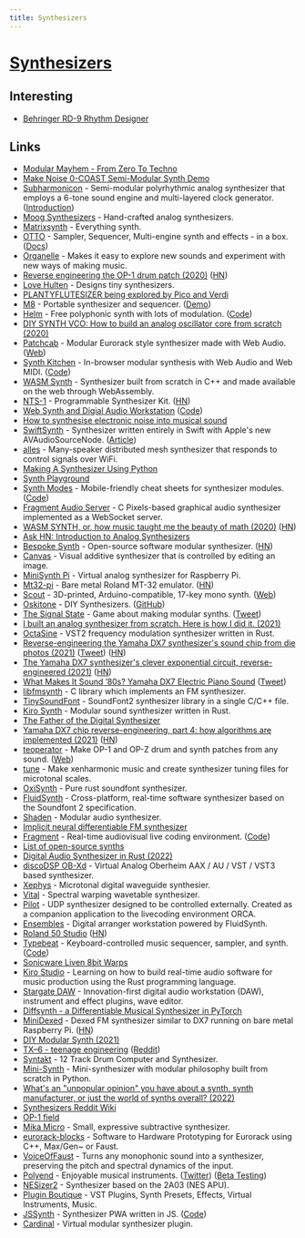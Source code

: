 ```yaml
---
title: Synthesizers
---
```


# [Synthesizers](https://en.wikipedia.org/wiki/Synthesizer)

## Interesting

- [Behringer RD-9 Rhythm Designer](https://www.behringer.com/product.html)

## Links

- [Modular Mayhem - From Zero To Techno](https://www.youtube.com/watch?v=nGaVBCnkKng)
- [Make Noise 0-COAST Semi-Modular Synth Demo](https://www.youtube.com/watch?v=5FW8QYt6bio)
- [Subharmonicon](https://www.moogmusic.com/products/subharmonicon) - Semi-modular polyrhythmic analog synthesizer that employs a 6-tone sound engine and multi-layered clock generator. ([Introduction](https://www.youtube.com/watch?v=VaxSc8XJb9A))
- [Moog Synthesizers](https://www.moogmusic.com/) - Hand-crafted analog synthesizers.
- [Matrixsynth](https://www.matrixsynth.com/) - Everything synth.
- [OTTO](https://github.com/OTTO-project/OTTO) - Sampler, Sequencer, Multi-engine synth and effects - in a box. ([Docs](https://otto-project.github.io/docs/))
- [Organelle](https://www.critterandguitari.com/organelle) - Makes it easy to explore new sounds and experiment with new ways of making music.
- [Reverse engineering the OP-1 drum patch (2020)](https://schollz.com/blog/op1/) ([HN](https://news.ycombinator.com/item?id=23211467))
- [Love Hulten](https://www.lovehulten.com/) - Designs tiny synthesizers.
- [PLANTYFLUTESIZER being explored by Pico and Verdi](https://twitter.com/_bichopalo_/status/1248919043161182209)
- [M8](https://dirtywave.com/) - Portable synthesizer and sequencer. ([Demo](https://www.youtube.com/watch?v=DCFJ-3QfqZA))
- [Helm](https://tytel.org/helm/) - Free polyphonic synth with lots of modulation. ([Code](https://github.com/mtytel/helm))
- [DIY SYNTH VCO: How to build an analog oscillator core from scratch (2020)](https://www.youtube.com/watch?v=QBatvo8bCa4)
- [Patchcab](https://github.com/spectrome/patchcab) - Modular Eurorack style synthesizer made with Web Audio. ([Web](https://patch.cab/))
- [Synth Kitchen](https://synth.kitchen/) - In-browser modular synthesis with Web Audio and Web MIDI. ([Code](https://github.com/spencerudnick/synth.kitchen))
- [WASM Synth](https://timdaub.github.io/wasm-synth/) - Synthesizer built from scratch in C++ and made available on the web through WebAssembly.
- [NTS-1](https://www.korg.com/us/products/dj/nts_1/) - Programmable Synthesizer Kit. ([HN](https://news.ycombinator.com/item?id=25950502))
- [Web Synth and Digial Audio Workstation](https://notes.ameo.design/) ([Code](https://github.com/Ameobea/web-synth))
- [How to synthesise electronic noise into musical sound](https://twitter.com/BBCArchive/status/1358788928505933824)
- [SwiftSynth](https://github.com/GrantJEmerson/SwiftSynth) - Synthesizer written entirely in Swift with Apple's new AVAudioSourceNode. ([Article](https://medium.com/better-programming/building-a-synthesizer-in-swift-866cd15b731))
- [alles](https://github.com/bwhitman/alles) - Many-speaker distributed mesh synthesizer that responds to control signals over WiFi.
- [Making A Synthesizer Using Python](https://www.reddit.com/r/Python/comments/lw50ne/making_a_synthesizer_using_python/)
- [Synth Playground](https://learningsynths.ableton.com/en/playground)
- [Synth Modes](https://synthmodes.com/) - Mobile-friendly cheat sheets for synthesizer modules. ([Code](https://github.com/boourns/synthmodes))
- [Fragment Audio Server](https://github.com/grz0zrg/fas) - C Pixels-based graphical audio synthesizer implemented as a WebSocket server.
- [WASM SYNTH, or, how music taught me the beauty of math (2020)](https://timdaub.github.io/2020/02/19/wasm-synth/#f1) ([HN](https://news.ycombinator.com/item?id=27276400))
- [Ask HN: Introduction to Analog Synthesizers](https://news.ycombinator.com/item?id=27822489)
- [Bespoke Synth](https://www.bespokesynth.com/) - Open-source software modular synthesizer. ([HN](https://news.ycombinator.com/item?id=28529672))
- [Canvas](https://github.com/nhthn/canvas) - Visual additive synthesizer that is controlled by editing an image.
- [MiniSynth Pi](https://github.com/rsta2/minisynth) - Virtual analog synthesizer for Raspberry Pi.
- [Mt32-pi](https://github.com/dwhinham/mt32-pi) - Bare metal Roland MT-32 emulator. ([HN](https://news.ycombinator.com/item?id=28727084))
- [Scout](https://github.com/oskitone/scout) - 3D-printed, Arduino-compatible, 17-key mono synth. ([Web](https://www.oskitone.com/product/scout-synth))
- [Oskitone](https://www.oskitone.com/) - DIY Synthesizers. ([GitHub](https://github.com/oskitone))
- [The Signal State](https://signalstate.io/) - Game about making modular synths. ([Tweet](https://twitter.com/notch/status/1449855636842311680))
- [I built an analog synthesizer from scratch. Here is how I did it. (2021)](https://www.youtube.com/watch?v=PATlf0W3m7k)
- [OctaSine](https://github.com/greatest-ape/OctaSine) - VST2 frequency modulation synthesizer written in Rust.
- [Reverse-engineering the Yamaha DX7 synthesizer's sound chip from die photos (2021)](https://www.righto.com/2021/11/reverse-engineering-yamaha-dx7.html) ([Tweet](https://twitter.com/kenshirriff/status/1459572903213613056)) ([HN](https://news.ycombinator.com/item?id=29211401))
- [The Yamaha DX7 synthesizer's clever exponential circuit, reverse-engineered (2021)](https://www.righto.com/2021/11/reverse-engineering-yamaha-dx7_28.html) ([HN](https://news.ycombinator.com/item?id=29370875))
- [What Makes It Sound ’80s? Yamaha DX7 Electric Piano Sound](https://meganlavengood.com/wp-content/uploads/2019/09/Lavengood-2019-%E2%80%9CWhat-Makes-It-Sound-%E2%80%9980s%E2%80%9D-The-Yamaha-DX7-Electr.pdf) ([Tweet](https://twitter.com/kenshirriff/status/1459579767410216963))
- [libfmsynth](https://github.com/Themaister/libfmsynth) - C library which implements an FM synthesizer.
- [TinySoundFont](https://github.com/schellingb/TinySoundFont) - SoundFont2 synthesizer library in a single C/C++ file.
- [Kiro Synth](https://github.com/chris-zen/kiro-synth) - Modular sound synthesizer written in Rust.
- [The Father of the Digital Synthesizer](https://priceonomics.com/the-father-of-the-digital-synthesizer/)
- [Yamaha DX7 chip reverse-engineering, part 4: how algorithms are implemented (2021)](http://www.righto.com/2021/12/yamaha-dx7-chip-reverse-engineering.html) ([HN](https://news.ycombinator.com/item?id=29515087))
- [teoperator](https://github.com/schollz/teoperator) - Make OP-1 and OP-Z drum and synth patches from any sound. ([Web](https://teoperator.com/))
- [tune](https://github.com/Woyten/tune) - Make xenharmonic music and create synthesizer tuning files for microtonal scales.
- [OxiSynth](https://github.com/PolyMeilex/OxiSynth) - Pure rust soundfont synthesizer.
- [FluidSynth](https://github.com/FluidSynth/fluidsynth) - Cross-platform, real-time software synthesizer based on the Soundfont 2 specification.
- [Shaden](https://github.com/brettbuddin/shaden) - Modular audio synthesizer.
- [Implicit neural differentiable FM synthesizer](https://github.com/andreasjansson/fmsynth)
- [Fragment](https://www.fsynth.com/) - Real-time audiovisual live coding environment. ([Code](https://github.com/grz0zrg/fsynth))
- [List of open-source synths](https://github.com/Atarity/diy-synths)
- [Digital Audio Synthesizer in Rust (2022)](https://0xc45.com/blog/digital-audio-synthesizer-in-rust/)
- [discoDSP OB-Xd](https://github.com/reales/OB-Xd) - Virtual Analog Oberheim AAX / AU / VST / VST3 based synthesizer.
- [Xephys](https://github.com/suhr/xephys) - Microtonal digital waveguide synthesier.
- [Vital](https://github.com/mtytel/vital) - Spectral warping wavetable synthesizer.
- [Pilot](https://github.com/hundredrabbits/Pilot) - UDP synthesizer designed to be controlled externally. Created as a companion application to the livecoding environment ORCA.
- [Ensembles](https://github.com/SubhadeepJasu/Ensembles) - Digital arranger workstation powered by FluidSynth.
- [Roland 50 Studio](https://roland50.studio/) ([HN](https://news.ycombinator.com/item?id=30638634))
- [Typebeat](https://typebeat.kofi.sexy/) - Keyboard-controlled music sequencer, sampler, and synth. ([Code](https://github.com/kofigumbs/typebeat))
- [Sonicware Liven 8bit Warps](https://sonicware.jp/products/liven-8bit-warps)
- [Kiro Studio](https://github.com/chris-zen/kiro-studio) - Learning on how to build real-time audio software for music production using the Rust programming language.
- [Stargate DAW](https://github.com/stargateaudio/stargate) - Innovation-first digital audio workstation (DAW), instrument and effect plugins, wave editor.
- [Diffsynth - a Differentiable Musical Synthesizer in PyTorch](https://github.com/hyakuchiki/diffsynth)
- [MiniDexed](https://github.com/probonopd/MiniDexed) - Dexed FM synthesizer similar to DX7 running on bare metal Raspberry Pi. ([HN](https://news.ycombinator.com/item?id=31062237))
- [DIY Modular Synth (2021)](https://loophole-letters.vercel.app/diy-modular-synth)
- [TX–6 - teenage engineering](https://teenage.engineering/products/tx-6) ([Reddit](https://www.reddit.com/r/synthesizers/comments/u8noc6/new_teenage_engineering_mixer_is_smaller_than/))
- [Syntakt](https://www.elektron.se/products/syntakt/) - 12 Track Drum Computer and Synthesizer.
- [Mini-Synth](https://github.com/alelouis/mini-synth) - Mini-synthesizer with modular philosophy built from scratch in Python.
- [What's an "unpopular opinion" you have about a synth, synth manufacturer, or just the world of synths overall? (2022)](https://www.reddit.com/r/synthesizers/comments/umkmvb/whats_an_unpopular_opinion_you_have_about_a_synth/)
- [Synthesizers Reddit Wiki](https://www.reddit.com/r/synthesizers/wiki/index)
- [OP-1 field](https://news.ycombinator.com/item?id=31350896)
- [Mika Micro](https://github.com/tesselode/mika-micro) - Small, expressive subtractive synthesizer.
- [eurorack-blocks](https://github.com/ohmtech-rdi/eurorack-blocks) - Software to Hardware Prototyping for Eurorack using C++, Max/Gen~ or Faust.
- [VoiceOfFaust](https://github.com/magnetophon/VoiceOfFaust) - Turns any monophonic sound into a synthesizer, preserving the pitch and spectral dynamics of the input.
- [Polyend](https://polyend.com/) - Enjoyable musical instruments. ([Twitter](https://twitter.com/madeinpolyend)) ([Beta Testing](https://github.com/polyend/TrackerBetaTesting))
- [NESizer2](https://github.com/Jaffe-/NESizer2) - Synthesizer based on the 2A03 (NES APU).
- [Plugin Boutique](https://www.pluginboutique.com/) - VST Plugins, Synth Presets, Effects, Virtual Instruments, Music.
- [JSSynth](https://iamschulz.github.io/js-synth/) - Synthesizer PWA written in JS. ([Code](https://github.com/iamschulz/js-synth))
- [Cardinal](https://github.com/DISTRHO/Cardinal) - Virtual modular synthesizer plugin.
